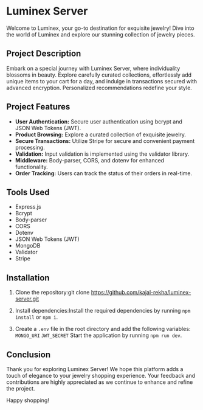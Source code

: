 # Luminex Server

Welcome to Luminex, your go-to destination for exquisite jewelry! Dive into the world of Luminex and explore our stunning collection of jewelry pieces.

## Project Description

Embark on a special journey with Luminex Server, where individuality blossoms in beauty. Explore carefully curated collections, effortlessly add unique items to your cart for a day, and indulge in transactions secured with advanced encryption. Personalized recommendations redefine your style. 

## Project Features

- **User Authentication:** Secure user authentication using bcrypt and JSON Web Tokens (JWT).
- **Product Browsing:** Explore a curated collection of exquisite jewelry.
- **Secure Transactions:** Utilize Stripe for secure and convenient payment processing.
- **Validation:** Input validation is implemented using the validator library.
- **Middleware:** Body-parser, CORS, and dotenv for enhanced functionality.
- **Order Tracking:** Users can track the status of their orders in real-time.

## Tools Used

- Express.js
- Bcrypt
- Body-parser
- CORS
- Dotenv
- JSON Web Tokens (JWT)
- MongoDB
- Validator
- Stripe

## Installation

1. Clone the repository:git clone https://github.com/kajal-rekha/luminex-server.git
 
2. Install dependencies:Install the required dependencies by running `npm install` or `npm i`.

3. Create a `.env` file in the root directory and add the following variables:
   ` MONGO_URI `
    ` JWT_SECRET `
Start the application by running `npm run dev`.

## Conclusion
Thank you for exploring Luminex Server! We hope this platform adds a touch of elegance to your jewelry shopping experience. Your feedback and contributions are highly appreciated as we continue to enhance and refine the project.

Happy shopping!

